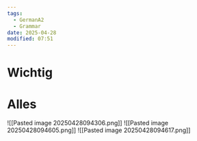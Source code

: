 ```yaml
---
tags:
  - GermanA2
  - Grammar
date: 2025-04-28
modified: 07:51
---
```

# Wichtig

# Alles
![[Pasted image 20250428094306.png]]
![[Pasted image 20250428094605.png]]
![[Pasted image 20250428094617.png]]
